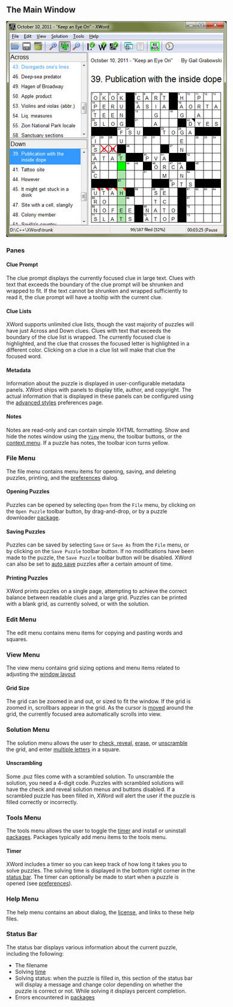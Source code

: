 The Main Window
---------------

<!-- Fancy image map -->

<div class="image-map"
     onmouseover="this.className='image-map focused'"
     onmouseout="this.className='image-map'"
     style="width: 587px;">

<div style="position: relative;">
<img src="images/window.png"/>

<!-- The rectangles -->
<div style="position:absolute; left:8px; top:31px; width:31px; height:17px;">
    <a href="#file_menu" title="File Menu"></a>
</div>
<div style="position:absolute; left:42px; top:31px; width:31px; height:17px;">
    <a href="#edit_menu" title="Edit Menu"></a>
</div>
<div style="position:absolute; left:76px; top:31px; width:34px; height:17px;">
    <a href="#view_menu" title="View Menu"></a>
</div>
<div style="position:absolute; left:114px; top:31px; width:54px; height:17px;">
    <a href="#solution_menu" title="Solution Menu"></a>
</div>
<div style="position:absolute; left:173px; top:31px; width:39px; height:17px;">
    <a href="#tools_menu" title="Tools Menu"></a>
</div>
<div style="position:absolute; left:215px; top:31px; width:34px; height:17px;">
    <a href="#help_menu" title="Help Menu"></a>
</div>
<div style="position:absolute; left:9px; top:52px; width:27px; height:29px;">
    <a href="#opening_puzzles" title="Open Puzzle"></a>
</div>
<div style="position:absolute; left:38px; top:52px; width:30px; height:29px;">
    <a href="#saving_puzzles" title="Save Puzzle"></a>
</div>
<div style="position:absolute; left:105px; top:52px; width:97px; height:29px;">
    <a href="#grid_size" title="Grid Size"></a>
</div>
<div style="position:absolute; left:206px; top:52px; width:97px; height:29px;">
    <a href="check.html" title="Check Solution"></a>
</div>
<div style="position:absolute; left:307px; top:52px; width:32px; height:29px;">
    <a href="layout.html" title="Edit Layout"></a>
</div>
<div style="position:absolute; left:341px; top:52px; width:32px; height:29px;">
    <a href="#notes" title="Notes"></a>
</div>
<div style="position:absolute; left:378px; top:52px; width:32px; height:29px;">
    <a href="solving.html#rebus_entries" title="Rebus Entries"></a>
</div>
<div style="position:absolute; left:418px; top:52px; width:32px; height:29px;">
    <a href="#timer" title="Timer"></a>
</div>
<div style="position:absolute; left:9px; top:83px; width:207px; height:458px;">
    <a href="#clue_lists" title="Clue Lists"></a>
</div>
<div style="position:absolute; left:221px; top:126px; width:358px; height:49px;">
    <a href="#clue_prompt" title="Clue Prompt"></a>
</div>
<div style="position:absolute; left:221px; top:83px; width:358px; height:38px;">
    <a href="#metadata" title="Metadata"></a>
</div>
<div style="position:absolute; left:248px; top:325px; width:48px; height:25px;">
    <a href="check.html" title="Incorrect Letters"></a>
</div>
<div style="position:absolute; left:225px; top:440px; width:71px; height:25px;">
    <a href="check.html" title="Revealed Letters"></a>
</div>
<div style="position:absolute; left:478px; top:256px; width:25px; height:25px;">
    <a href="check.html" title="Checked Letters"></a>
</div>
<div style="position:absolute; left:294px; top:350px; width:25px; height:184px;">
    <a href="navigation.html" title="Grid Navigation"></a>
</div>
<div style="position:absolute; left:480px; top:544px; width:97px; height:19px;">
    <a href="#timer" title="Timer"></a>
</div>
<div style="position:absolute; left:8px; top:544px; width:468px; height:19px;">
    <a href="#status_bar" title="Status Bar"></a>
</div>
</div>

</div>


<!-- Information -->

### Panes ###

#### Clue Prompt ####

The clue prompt displays the currently focused clue in large text.  Clues with
text that exceeds the boundary of the clue prompt will be shrunken and wrapped
to fit.  If the text cannot be shrunken and wrapped sufficiently to read it,
the clue prompt will have a tooltip with the current clue.

#### Clue Lists ####

XWord supports unlimited clue lists, though the vast majority of puzzles will
have just Across and Down clues.  Clues with text that exceeds the boundary
of the clue list is wrapped.  The currently focused clue is highlighted,
and the clue that crosses the focused letter is highlighted in a different
color.  Clicking on a clue in a clue list will make that clue the focused word.

#### Metadata ####

Information about the puzzle is displayed in user-configurable metadata panels.
XWord ships with panels to display title, author, and copyright.  The actual
information that is displayed in these panels can be configured using the
[advanced styles](preferences.html#advanced_styles) preferences page.


#### Notes ####

Notes are read-only and can contain simple XHTML formatting.  Show and hide the
notes window using the [`View`](#view_menu) menu, the toolbar buttons, or the
[context menu](layout.html#context_menu).  If a puzzle has notes, the toolbar
icon turns yellow.


### File Menu ###

The file menu contains menu items for opening, saving, and deleting puzzles,
printing, and the [preferences](preferences.html) dialog.

#### Opening Puzzles ####

Puzzles can be opened by selecting `Open` from the `File` menu, by clicking
on the `Open Puzzle` toolbar button, by drag-and-drop, or by a puzzle
downloader [package](packages.html).

#### Saving Puzzles ####

Puzzles can be saved by selecting `Save` or `Save As` from the `File` menu,
or by clicking on the `Save Puzzle` toolbar button.  If no modifications have
been made to the puzzle, the `Save Puzzle` toolbar button will be disabled.
XWord can also be set to [auto save](preferences.html#miscellaneous_preferences)
puzzles after a certain amount of time.

#### Printing Puzzles ####

XWord prints puzzles on a single page, attempting to achieve the correct
balance between readable clues and a large grid.  Puzzles can be printed with
a blank grid, as currently solved, or with the solution.


### Edit Menu ###

The edit menu contains menu items for copying and pasting words and squares.


### View Menu ###

The view menu contains grid sizing options and menu items related to adjusting
the [window layout](layout.html)

#### Grid Size ####

The grid can be zoomed in and out, or sized to fit the window.  If the grid
is zoomed in, scrollbars appear in the grid.  As the cursor is
[moved](navigation.html) around the grid, the currently focused area
automatically scrolls into view.


### Solution Menu ###

The solution menu allows the user to [check, reveal](check.html),
[erase](solving.html#erasing_letters), or [unscramble](#unscrambling) the grid,
and enter [multiple letters](solving.html#rebus_entries) in a square.

#### Unscrambling ####

Some .puz files come with a scrambled solution.  To unscramble the solution,
you need a 4-digit code.  Puzzles with scrambled solutions will have the
check and reveal solution menus and buttons disabled.  If a scrambled puzzle
has been filled in, XWord *will* alert the user if the puzzle is filled
correctly or incorrectly.


### Tools Menu ###

The tools menu allows the user to toggle the [timer](#timer) and install or
uninstall [packages](packages.html).  Packages typically add menu items to the
tools menu.

#### Timer ####

XWord includes a timer so you can keep track of how long it takes you to solve
puzzles.  The solving time is displayed in the bottom right corner in the
[status bar](#status_bar).  The timer can optionally be made to start when
a puzzle is opened (see [preferences](preferences.html#solving_preferences)).


### Help Menu ###

The help menu contains an about dialog, the [license](license.html), and links
to these help files.


### Status Bar ###

The status bar displays various information about the current puzzle, including
the following:

- The filename
- Solving [time](#timer)
- Solving status: when the puzzle is filled in, this section of the status bar
  will display a message and change color depending on whether the puzzle is
  correct or not.  While solving it displays percent completion.
- Errors encountered in [packages](packages.html)